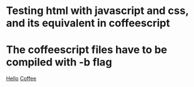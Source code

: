 # Testing html with javascript and css, and its equivalent in coffeescript
# The coffeescript files have to be compiled with -b flag

[Hello](https://hayu.github.io/dyno/hello/index.html)
[Coffee](https://hayu.github.io/dyno/coffee/index.html)
